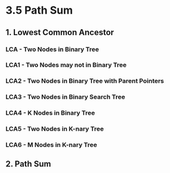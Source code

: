 # 3.5 Path Sum

## 1. Lowest Common Ancestor

### LCA - Two Nodes in Binary Tree

### LCA1 - Two Nodes may not in Binary Tree

### LCA2 - Two Nodes in Binary Tree with Parent Pointers

### LCA3 - Two Nodes in Binary Search Tree

### LCA4 - K Nodes in Binary Tree

### LCA5 - Two Nodes in K-nary Tree

### LCA6 - M Nodes in K-nary Tree

## 2. Path Sum

